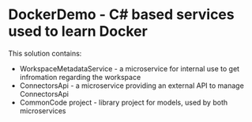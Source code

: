 # DockerDemo - C# based services used to learn Docker

This solution contains:
* WorkspaceMetadataService - a microservice for internal use to get infromation regarding the workspace
* ConnectorsApi - a microservice providing an external API to manage ConnectorsApi
* CommonCode project - library project for models, used by both microservices

